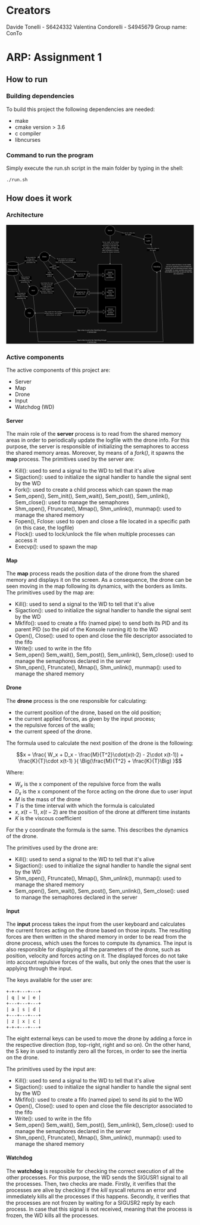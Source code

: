 
# Creators 
Davide Tonelli - S6424332
Valentina Condorelli - S4945679
Group name: ConTo

# ARP: Assignment 1
## How to run
### Building dependencies
To build this project the following dependencies are needed:
+ make
+ cmake version > 3.6
+ c compiler
+ libncurses
### Command to run the program
Simply execute the run.sh script in the main folder by typing in the shell:

    ./run.sh

## How does it work
### Architecture
![architecture-image-placeholder](docs/Schema_assignment1_ARP.png?raw=true)
### Active components
The active components of this project are:
- Server
- Map
- Drone
- Input
- Watchdog (WD)
#### Server
The main role of the **server** process is to read from the shared memory areas in
order to periodically update the logfile with the drone info. For this purpose, the server is responsible of initializing the semaphores to access the shared memory areas. Moreover, by means of a *fork()*, it spawns the **map** process. 
The primitives used by the server are:
- Kill(): used to send a signal to the WD to tell that it's alive
- Sigaction(): used to initialize the signal handler to handle the signal sent by the WD
- Fork(): used to create a child process which can spawn the map
- Sem_open(), Sem_init(), Sem_wait(), Sem_post(), Sem_unlink(), Sem_close(): used to manage the semaphores
- Shm_open(), Ftruncate(), Mmap(), Shm_unlink(), munmap(): used to manage the shared memory
- Fopen(), Fclose: used to open and close a file located in a specific path (in this case, the logfile)
- Flock(): used to lock/unlock the file when multiple processes can access it
- Execvp(): used to spawn the map

#### Map
The **map** process reads the position data of the drone from the shared memory and
displays it on the screen. As a consequence, the drone can be seen moving in the map following its dynamics, with the borders as limits.
The primitives used by the map are:
- Kill(): used to send a signal to the WD to tell that it's alive
- Sigaction(): used to initialize the signal handler to handle the signal sent by the WD
- Mkfifo(): used to create a fifo (named pipe) to send both its PID and its parent PID (so the pid of the Konsole running it) to the WD
- Open(), Close(): used to open and close the file descriptor associated to the fifo
- Write(): used to write in the fifo
- Sem_open() Sem_wait(), Sem_post(), Sem_unlink(), Sem_close(): used to manage the semaphores declared in the server
- Shm_open(), Ftruncate(), Mmap(), Shm_unlink(), munmap(): used to manage the shared memory

#### Drone
The **drone** process is the one responsible for calculating:
- the current position of the drone, based on the old position;
- the current applied forces, as given by the input process;
- the repulsive forces of the walls;
- the current speed of the drone. 

The formula used to calculate the next position of the drone is the following:
```math
x = \frac{
    W_x + D_x - \frac{M}{T^2}\cdot(x(t-2) - 2\cdot x(t-1)) + \frac{K}{T}\cdot x(t-1)
}{
    \Big(\frac{M}{T^2} + \frac{K}{T}\Big)
}
```
Where:
+ $W_x$ is the x component of the repulsive force from the walls
+ $D_x$ is the x component of the force acting on the drone due to user input
+ $M$ is the mass of the drone
+ $T$ is the time interval with which the formula is calculated
+ $x$, $x(t-1)$, $x(t-2)$ are the position of the drone at different time instants
+ $K$ is the viscous coefficient

For the y coordinate the formula is the same. This describes the dynamics of the drone.

The primitives used by the drone are:
- Kill(): used to send a signal to the WD to tell that it's alive
- Sigaction(): used to initialize the signal handler to handle the signal sent by the WD
- Shm_open(), Ftruncate(), Mmap(), Shm_unlink(), munmap(): used to manage the shared memory
- Sem_open(), Sem_wait(), Sem_post(), Sem_unlink(), Sem_close(): used to manage the semaphores declared in the server

#### Input
The **input** process takes the input from the user keyboard and calculates the current
forces acting on the drone based on those inputs. The resulting forces are
then written in the shared memory in order to be read from the drone process, which uses the forces to compute its dynamics.
The input is also responsible for displaying all the parameters of the drone, such as position, velocity and forces acting on it. The displayed forces do not
take into account repulsive forces of the walls, but only the ones that the user
is applying through the input.

The keys available for the user are:
```
+-+-+---+---+
| q | w | e |
+---+---+---+
| a | s | d |
+---+---+---+
| z | x | c |
+-+-+---+---+
```
The eight external keys can be used to move the drone by adding a force in the respective direction (top, top-right, right and so on). On the other hand, the S key in used to instantly zero all the forces, in order to see the inertia on the drone.

The primitives used by the input are:
- Kill(): used to send a signal to the WD to tell that it's alive
- Sigaction(): used to initialize the signal handler to handle the signal sent by the WD
- Mkfifo(): used to create a fifo (named pipe) to send its pid to the WD
- Open(), Close(): used to open and close the file descriptor associated to the fifo
- Write(): used to write in the fifo
- Sem_open() Sem_wait(), Sem_post(), Sem_unlink(), Sem_close(): used to manage the semaphores declared in the server
- Shm_open(), Ftruncate(), Mmap(), Shm_unlink(), munmap(): used to manage the shared memory

#### Watchdog
The **watchdog** is resposible for checking the correct execution of all the other processes. For this purpose, the WD sends the SIGUSR1 signal to all the processes. Then, two checks are made. Firstly, it verifies that the processes are alive by checking if the *kill* syscall returns an error and immediately kills all the processes if this happens.
Secondly, it verifies that the processes are not frozen by waiting for a SIGUSR2 reply by each process. In case that this signal is not received, meaning
that the process is frozen, the WD kills all the processes.
